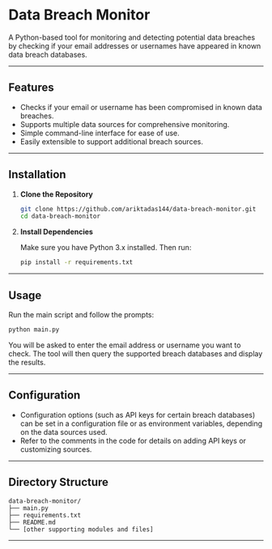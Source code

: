 # Data Breach Monitor

A Python-based tool for monitoring and detecting potential data breaches by checking if your email addresses or usernames have appeared in known data breach databases.

---

## Features

- Checks if your email or username has been compromised in known data breaches.
- Supports multiple data sources for comprehensive monitoring.
- Simple command-line interface for ease of use.
- Easily extensible to support additional breach sources.

---

## Installation

1. **Clone the Repository**

   ```bash
   git clone https://github.com/ariktadas144/data-breach-monitor.git
   cd data-breach-monitor
   ```

2. **Install Dependencies**

   Make sure you have Python 3.x installed. Then run:

   ```bash
   pip install -r requirements.txt
   ```

---

## Usage

Run the main script and follow the prompts:

```bash
python main.py
```

You will be asked to enter the email address or username you want to check. The tool will then query the supported breach databases and display the results.

---

## Configuration

- Configuration options (such as API keys for certain breach databases) can be set in a configuration file or as environment variables, depending on the data sources used.
- Refer to the comments in the code for details on adding API keys or customizing sources.

---

## Directory Structure

```
data-breach-monitor/
├── main.py
├── requirements.txt
├── README.md
└── [other supporting modules and files]
```

---
